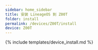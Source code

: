 ```yaml
---
sidebar: home_sidebar
title: 安装 LineageOS 到 Z00T
folder: install
permalink: /devices/Z00T/install
device: Z00T
---
```

{% include templates/device_install.md %}
